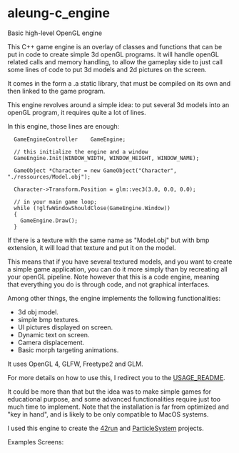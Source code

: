# aleung-c_engine
Basic high-level OpenGL engine

This C++ game engine is an overlay of classes and functions that can be put in code to
create simple 3d openGL programs. It will handle openGL related calls and
memory handling, to allow the gameplay side to just call some lines of code to
put 3d models and 2d pictures on the screen.

It comes in the form a .a static library, that must be compiled on its own and then linked
to the game program.

This engine revolves around a simple idea: to put several 3d models into an
openGL program, it requires quite a lot of lines.

In this engine, those lines are enough:
```
  GameEngineController    GameEngine;

  // this initialize the engine and a window
  GameEngine.Init(WINDOW_WIDTH, WINDOW_HEIGHT, WINDOW_NAME);
```

```
  GameObject *Character = new GameObject("Character", "./ressources/Model.obj");

  Character->Transform.Position = glm::vec3(3.0, 0.0, 0.0);
```

```
  // in your main game loop;
  while (!glfwWindowShouldClose(GameEngine.Window))
  {
    GameEngine.Draw();
  }
```

If there is a texture with the same name as "Model.obj" but with bmp extension,
it will load that texture and put it on the model.

This means that if you have several textured models, and you want to create
a simple game application, you can do it more simply than by recreating all your openGL pipeline.
Note however that this is a code engine, meaning that everything you do is through code, and not
graphical interfaces.

Among other things, the engine implements the following functionalities:
- 3d obj model.
- simple bmp textures.
- UI pictures displayed on screen.
- Dynamic text on screen.
- Camera displacement.
- Basic morph targeting animations.

It uses OpenGL 4, GLFW, Freetype2 and GLM.

For more details on how to use this, I redirect you to the [USAGE_README](./USAGE_README).

It could be more than that but the idea was to make simple games for educational purpose, and some advanced
functionalities require just too much time to implement. Note that the installation is far from optimized
and "key in hand", and is likely to be only compatible to MacOS systems.

I used this engine to create the [42run](https://github.com/aleung-c/42run) and [ParticleSystem](https://github.com/aleung-c/ParticleSystem) projects.

Examples Screens:

